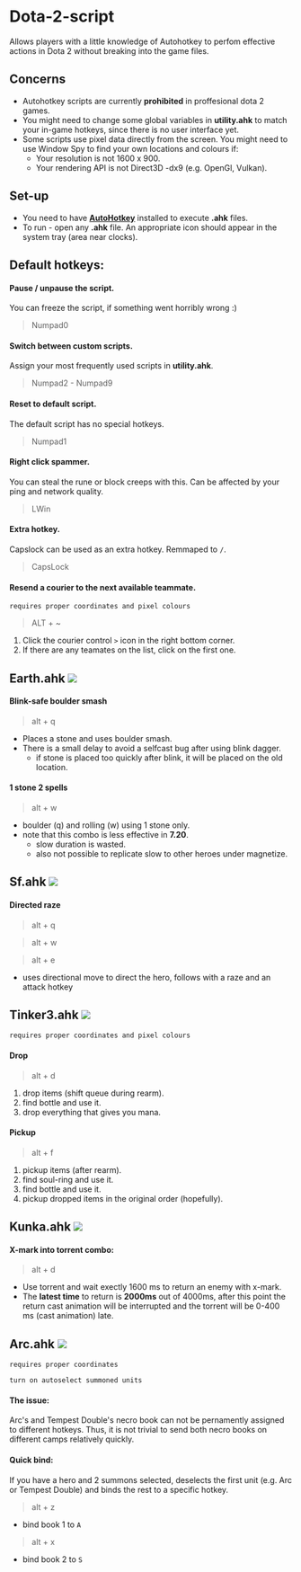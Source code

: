 # Dota-2-script
Allows players with a little knowledge of Autohotkey to perfom effective actions in Dota 2 without breaking into the game files.

## Concerns 
* Autohotkey scripts are currently **prohibited** in proffesional dota 2 games.
* You might need to change some global variables in **utility.ahk** to match your in-game hotkeys, since there is no user interface yet.
* Some scripts use pixel data directly from the screen. You might need to use Window Spy to find your own locations and colours if:    
    * Your resolution is not 1600 x 900.
    * Your rendering API is not Direct3D -dx9 (e.g. OpenGl, Vulkan).

## Set-up
- You need to have [**AutoHotkey**](https://autohotkey.com/download/) installed to execute **.ahk** files.
- To run - open any **.ahk** file. An appropriate icon should appear in the system tray (area near clocks). 
## Default hotkeys:

#### Pause / unpause the script.
You can freeze the script, if something went horribly wrong :)
> Numpad0

#### Switch between custom scripts. 
Assign your most frequently used scripts in **utility.ahk**.
> Numpad2 - Numpad9 

#### Reset to default script.
The default script has no special hotkeys.
> Numpad1 

#### Right click spammer.
You can steal the rune or block creeps with this. Can be affected by your ping and network quality.
> LWin 

#### Extra hotkey.
Capslock can be used as an extra hotkey. Remmaped to `/`.
> CapsLock

#### Resend a courier to the next available teammate.
`requires proper coordinates and pixel colours`

> ALT + ~ 
1. Click the courier control `>` icon in the right bottom corner.
2. If there are any teamates on the list, click on the first one.


<h2>Earth.ahk  <img style="-webkit-user-select: none;" src="https://gamepedia.cursecdn.com/dota2_gamepedia/1/1f/Earth_Spirit_minimap_icon.png?version=9e06c5eb04270e8e24af9dd157f87b53"> 
</h2>
  
#### Blink-safe boulder smash 
> alt + q 
- Places a stone and uses boulder smash.
- There is a small delay to avoid a selfcast bug after using blink dagger.
    - if stone is placed too quickly after blink, it will be placed on the old location. 

#### 1 stone 2 spells 
> alt + w 
- boulder (q) and rolling (w) using 1 stone only.
- note that this combo is less effective in **7.20**.
  - slow duration is wasted. 
  - also not possible to replicate slow to other heroes under magnetize. 


<h2>Sf.ahk  <img style="-webkit-user-select: none;" src="https://gamepedia.cursecdn.com/dota2_gamepedia/0/00/Shadow_Fiend_minimap_icon.png?version=3a4cbd25ad1fa5d0051e4ecb2991acff"> 
</h2>

#### Directed raze 
> alt + q 

> alt + w 

> alt + e

- uses directional move to direct the hero, follows with a raze and an attack hotkey


<h2>Tinker3.ahk  <img style="-webkit-user-select: none;" src="https://d1u5p3l4wpay3k.cloudfront.net/dota2_gamepedia/1/1b/Tinker_minimap_icon.png?version=0a42750ce18979d6d476eed5a2c7bcc4">
</h2>

`requires proper coordinates and pixel colours`

#### Drop
> alt + d
1. drop items (shift queue during rearm).
2. find bottle and use it.
3. drop everything that gives you mana.

#### Pickup
> alt + f 
1. pickup items (after rearm).
2. find soul-ring and use it.
3. find bottle and use it.
4. pickup dropped items in the original order (hopefully).


<h2>Kunka.ahk  <img style="-webkit-user-select: none;" src="https://gamepedia.cursecdn.com/dota2_gamepedia/5/5b/Kunkka_minimap_icon.png?version=129fa68f4df72aba24f753124e3d463e">
</h2>
 
#### X-mark into torrent combo:
> alt + d 
- Use torrent and wait exectly 1600 ms to return an enemy with x-mark. 
- The **latest time** to return is **2000ms** out of 4000ms, after this point the return cast animation will be interrupted and the torrent will be 0-400 ms (cast animation) late.

<h2>Arc.ahk  <img style="-webkit-user-select: none;" src="https://gamepedia.cursecdn.com/dota2_gamepedia/e/e9/Arc_Warden_minimap_icon.png?version=5ba1cba6ca6321a6232dfdce6eb90a4f">
</h2>

`requires proper coordinates`

`turn on autoselect summoned units`

#### The issue: 
Arc's and Tempest Double's necro book can not be pernamently assigned to different hotkeys. Thus, it is not trivial to send both necro books on different camps relatively quickly.

#### Quick bind:
If you have a hero and 2 summons selected, deselects the first unit (e.g. Arc or Tempest Double) and binds the rest to a specific hotkey.

> alt + z 
- bind book 1 to `A`
> alt + x 
- bind book 2 to `S`
